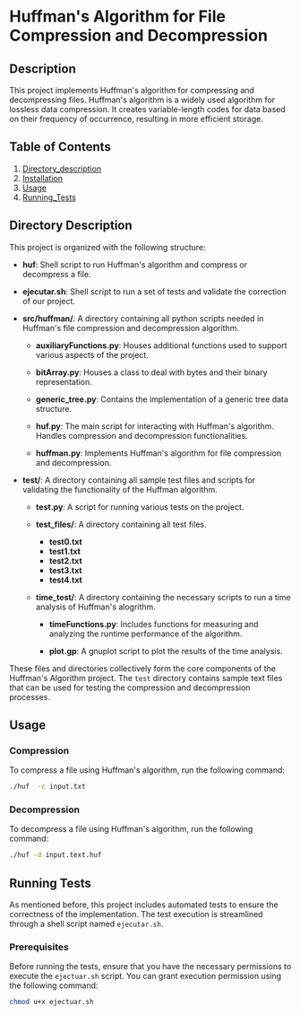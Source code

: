 # Huffman's Algorithm for File Compression and Decompression

## Description
This project implements Huffman's algorithm for compressing and decompressing files. Huffman's algorithm is a widely used algorithm for lossless data compression. It creates variable-length codes for data based on their frequency of occurrence, resulting in more efficient storage.

## Table of Contents
1. [Directory_description](#directory_description)
2. [Installation](#installation)
3. [Usage](#usage)
4. [Running_Tests](#running_tests)

## Directory Description
This project is organized with the following structure:

- **huf**: Shell script to run Huffman's algorithm and compress or decompress a file.

- **ejecutar.sh**: Shell script to run a set of tests and validate the correction of our project.

- **src/huffman/**: A directory containing all python scripts needed in Huffman's file compression and decompression algorithm.

  - **auxiliaryFunctions.py**: Houses additional functions used to support various aspects of the project.

  - **bitArray.py**: Houses a class to deal with bytes and their binary representation.

  - **generic_tree.py**: Contains the implementation of a generic tree data structure.

  - **huf.py**: The main script for interacting with Huffman's algorithm. Handles compression and decompression functionalities.

  - **huffman.py**: Implements Huffman's algorithm for file compression and decompression.

- **test/**: A directory containing all sample test files and scripts for validating the functionality of the Huffman algorithm.

  - **test.py**: A script for running various tests on the project.

  - **test_files/**: A directory containing all test files.
    - **test0.txt**
    - **test1.txt**
    - **test2.txt**
    - **test3.txt**
    - **test4.txt**
  
  - **time_test/**: A directory containing the necessary scripts to run a time analysis of Huffman's alogrithm.

    - **timeFunctions.py**: Includes functions for measuring and analyzing the runtime performance of the algorithm.

    - **plot.gp**: A gnuplot script to plot the results of the time analysis.

These files and directories collectively form the core components of the Huffman's Algorithm project. The `test` directory contains sample text files that can be used for testing the compression and decompression processes.

## Usage

### Compression
To compress a file using Huffman's algorithm, run the following command:
```bash
./huf  -c input.txt
```

### Decompression
To decompress a file using Huffman's algorithm, run the following command:
```bash
./huf -d input.text.huf
```

## Running Tests
As mentioned before, this project includes automated tests to ensure the correctness of the implementation. The test execution is streamlined through a shell script named `ejecutar.sh`.

### Prerequisites
Before running the tests, ensure that you have the necessary permissions to execute the `ejectuar.sh` script. You can grant execution permission using the following command:
```bash
chmod u+x ejectuar.sh
```
